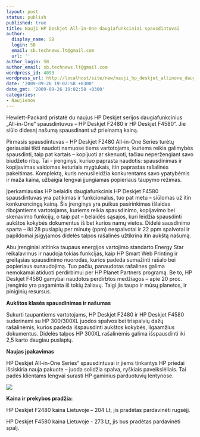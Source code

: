 ```yaml
---
layout: post
status: publish
published: true
title: Nauji HP Deskjet All-in-One daugiafunkciniai spausdintuvai
author:
  display_name: SB
  login: SB
  email: sb.technews.lt@gmail.com
  url: ''
author_login: SB
author_email: sb.technews.lt@gmail.com
wordpress_id: 4093
wordpress_url: http://localhost/site/new/nauji_hp_deskjet_allinone_daugiafunkciniai_spausdintuvai_/
date: '2009-09-26 19:02:58 +0300'
date_gmt: '2009-09-26 19:02:58 +0300'
categories:
- Naujienos
---
```

<p>Hewlett-Packard pristatė du naujus HP Deskjet serijos daugiafunkcinius „All-in-One“ spausdintuvus – HP Deskjet F2480 ir HP Deskjet F4580“. Jie siūlo didesnį našumą spausdinant už prieinamą kainą.</p>
<p>Pirmasis spausdintuvas – HP Deskjet F2480 All-in-One Series turėtų geriausiai tikti naudoti namuose tiems vartotojams, kuriems reikia galimybės spausdinti, taip pat kartais – kopijuoti ar skenuoti, tačiau neperžengiant savo biudžeto ribų. Tai - įrenginys, kuriuo paprasta naudotis: spausdinimas ir kopijavimas valdomas keturiais mygtukais, itin paprastas rašalinės pakeitimas. Komplektą, kuris nenusileidžia konkurentams savo ypatybėmis ir maža kaina, užbaigia lengvai įjungiamas popieriaus taupymo režimas.</p>
<p>Įperkamiausias HP belaidis daugiafunkcinis HP Deskjet F4580 spausdintuvas yra patikimas ir funkcionalus, tuo pat metu – siūlomas už itin konkurencingą kainą. Šis įrenginys yra puikus pasirinkimas išlaidas ribojantiems vartotojams, kuriems reikia spausdinimo, kopijavimo bei skenavimo funkcijų, o taip pat – belaidės sąsajos, kuri leidžia spausdinti aukštos kokybės dokumentus iš bet kurios namų vietos. Didelė sausdinimo sparta – iki 28 puslapių per minutę (ppm) nespalvotai ir 22 ppm spalvotai ir papildomai įsigyjamos didelės talpos rašalinės užtikrina itin aukštą našumą.</p>
<p>Abu įrenginiai atitinka taupaus energijos vartojimo standarto Energy Star reikalavimus ir naudoja tokias funkcijas, kaip HP Smart Web Printing ir greitąsias spausdinimo nuorodas, kurios padeda sumažinti rašalo bei popieriaus sunaudojimą. Tuo pačiu, panaudotas rašalines galima nemokamai atiduoti perdirbimui per HP Planet Partners programą. Be to, HP Deskjet F4580 gamybai naudotos perdirbtos medžiagos – apie 20 proc. įrenginio yra pagaminta iš tokių žaliavų. Taigi jis taupo ir mūsų planetos, ir piniginių resursus.</p>
<p><b>Aukštos klasės spausdinimas ir našumas</b></p>
<p>Sukurti taupantiems vartotojams, HP Deskjet F2480 ir HP Deskjet F4580 suderinami su HP 300/300XL juodos spalvos bei trispalvių dažų rašalinėmis, kurios padeda išspausdinti aukštos kokybės, ilgaamžius dokumentus. Didelės talpos HP 300XL rašalinėmis galima išspausdinti iki 2,5 karto daugiau puslapių.</p>
<p><b>Naujas įpakavimas</b></p>
<p>HP Deskjet All-in-One Series“ spausdintuvai ir jiems tinkantys HP priedai išsiskiria nauja pakuote – juoda solidžia spalva, ryškiais paveikslėliais. Tai padės klientams lengvai surasti HP gaminius parduotuvių lentynose.</p>
<p><img src="http://www.part.lt/img/2b4290623b1be8a3ad653879422a1d3e130.jpg" /></p>
<p><b>Kaina ir prekybos pradžia:</b></p>
<p>HP Deskjet F2480 kaina Lietuvoje – 204 Lt, jis pradėtas pardavinėti rugsėjį.</p>
<p>HP Deskjet F4580 kaina Lietuvoje -  273 Lt, jis bus pradėtas pardavinėti spalį. </p>
